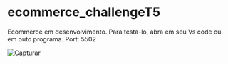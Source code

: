 # ecommerce_challengeT5
Ecommerce em desenvolvimento. Para testa-lo, abra em seu Vs code ou em outo programa.
Port: 5502


![Capturar](https://github.com/leticiaslucena/ecommerce_challengeT5/assets/101010396/3ad53b4c-205b-4f31-a93e-01cf92ab3c52)
